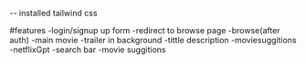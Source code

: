 -- installed tailwind css

#features
    -login/signup up form
    -redirect to browse page
    -browse(after auth)
        -main movie
            -trailer in background
            -tittle description
            -moviesuggitions
    -netflixGpt
     -search bar
     -movie suggitions
     
